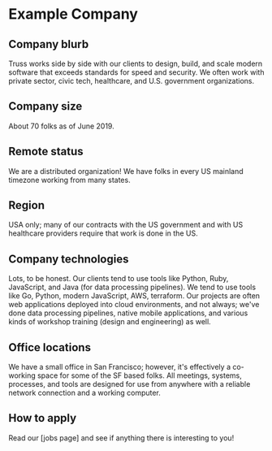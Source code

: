 # Example Company

## Company blurb

Truss works side by side with our clients to design, build, and scale modern software that exceeds standards for speed and security. We often work with private sector, civic tech, healthcare, and U.S. government organizations.

## Company size

About 70 folks as of June 2019.

## Remote status

We are a distributed organization! We have folks in every US mainland timezone working from many states.

## Region

USA only; many of our contracts with the US government and with US healthcare providers require that work is done in the US.

## Company technologies

Lots, to be honest. Our clients tend to use tools like Python, Ruby, JavaScript, and Java (for data processing pipelines). We tend to use tools like Go, Python, modern JavaScript, AWS, terraform. Our projects are often web applications deployed into cloud environments, and not always; we've done data processing pipelines, native mobile applications, and various kinds of workshop training (design and engineering) as well.

## Office locations

We have a small office in San Francisco; however, it's effectively a co-working space for some of the SF based folks. All meetings, systems, processes, and tools are designed for use from anywhere with a reliable network connection and a working computer.

## How to apply

Read our [jobs page] and see if anything there is interesting to you!
